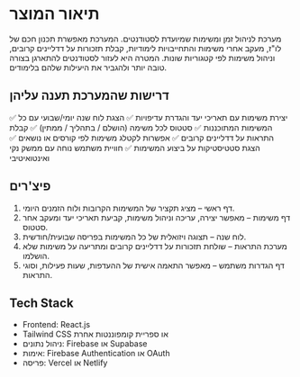 # תיאור המוצר

מערכת לניהול זמן ומשימות שמיועדת לסטודנטים.
המערכת מאפשרת תכנון חכם של לו"ז, מעקב אחרי משימות והתחייבויות לימודיות, קבלת תזכורות על דדליינים קרובים, וניהול משימות לפי קטגוריות שונות.
המטרה היא לעזור לסטודנטים להתארגן בצורה טובה יותר ולהגביר את היעילות שלהם בלימודים.

## דרישות שהמערכת תענה עליהן
✅ יצירת משימות עם תאריכי יעד והגדרת עדיפויות
✅ הצגת לוח שנה יומי/שבועי עם כל המשימות המתוכננות
✅ סטטוס לכל משימה (הושלם / בתהליך / ממתין)
✅ קבלת התראות על דדליינים קרובים
✅ אפשרות לקטלג משימות לפי קורסים או נושאים
✅ הצגת סטטיסטיקות על ביצוע המשימות
✅ חוויית משתמש נוחה עם ממשק נקי ואינטואיטיבי

## פיצ'רים
1.	דף ראשי – מציג תקציר של המשימות הקרובות ולוח הזמנים היומי.
2.	דף משימות – מאפשר יצירה, עריכה וניהול משימות, קביעת תאריכי יעד ומעקב אחר סטטוס.
3.	לוח שנה – תצוגה ויזואלית של כל המשימות בפריסה שבועית/חודשית.
4.	מערכת התראות – שולחת תזכורות על דדליינים קרובים ומתריעה על משימות שלא הושלמו.
5.	דף הגדרות משתמש – מאפשר התאמה אישית של ההעדפות, שעות פעילות, וסוגי התראות.


## Tech Stack
-	Frontend: React.js
-	Tailwind CSS או ספריית קומפוננטות אחרת
-	ניהול נתונים: Firebase או Supabase
-	אימות: Firebase Authentication או OAuth
-	פריסה: Vercel או Netlify


